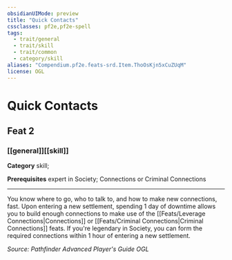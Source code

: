 ```yaml
---
obsidianUIMode: preview
title: "Quick Contacts"
cssclasses: pf2e,pf2e-spell
tags:
  - trait/general
  - trait/skill
  - trait/common
  - category/skill
aliases: "Compendium.pf2e.feats-srd.Item.ThoOsKjn5xCuZUqM"
license: OGL
---
```

# Quick Contacts
## Feat 2
### [[general]][[skill]]

**Category** skill; 



**Prerequisites** expert in Society; Connections or Criminal Connections
* * *
You know where to go, who to talk to, and how to make new connections, fast. Upon entering a new settlement, spending 1 day of downtime allows you to build enough connections to make use of the [[Feats/Leverage Connections|Connections]] or [[Feats/Criminal Connections|Criminal Connections]] feats. If you're legendary in Society, you can form the required connections within 1 hour of entering a new settlement.

*Source: Pathfinder Advanced Player's Guide*
*OGL*